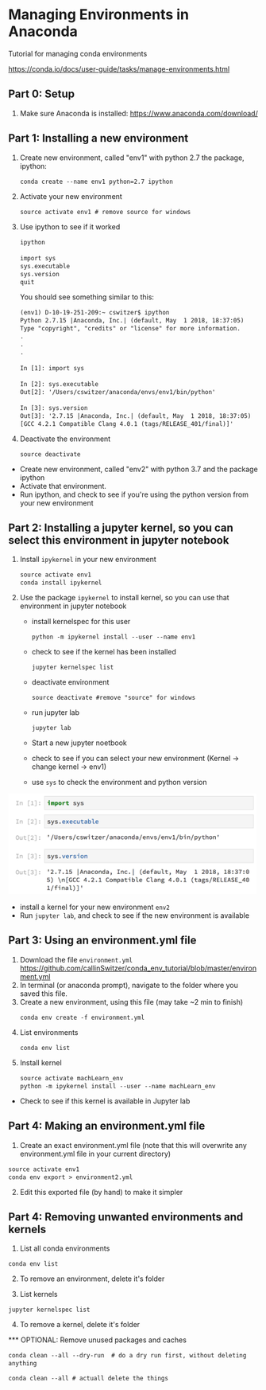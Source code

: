 # Managing Environments in Anaconda
Tutorial for managing conda environments


https://conda.io/docs/user-guide/tasks/manage-environments.html

## Part 0: Setup

1. Make sure Anaconda is installed: https://www.anaconda.com/download/

## Part 1: Installing a new environment

1. Create new environment, called "env1" with python 2.7 the package, ipython:

    ```
    conda create --name env1 python=2.7 ipython
    ```
2. Activate your new environment
    ```
    source activate env1 # remove source for windows
    ```
3. Use ipython to see if it worked

    ```
    ipython

    import sys
    sys.executable
    sys.version
    quit
    ```
    You should see something similar to this: 
    ```
    (env1) D-10-19-251-209:~ cswitzer$ ipython
    Python 2.7.15 |Anaconda, Inc.| (default, May  1 2018, 18:37:05) 
    Type "copyright", "credits" or "license" for more information.
    .
    .
    .

    In [1]: import sys

    In [2]: sys.executable
    Out[2]: '/Users/cswitzer/anaconda/envs/env1/bin/python'

    In [3]: sys.version
    Out[3]: '2.7.15 |Anaconda, Inc.| (default, May  1 2018, 18:37:05) 
    [GCC 4.2.1 Compatible Clang 4.0.1 (tags/RELEASE_401/final)]'

    ```
    
4. Deactivate the environment
    ```
    source deactivate
    ```
   

* Create new environment, called "env2" with python 3.7 and the package ipython
* Activate that environment. 
* Run ipython, and check to see if you're using the python version from your new environment


## Part 2: Installing a jupyter kernel, so you can select this environment in jupyter notebook
1. Install ```ipykernel``` in your new environment

    ```
    source activate env1
    conda install ipykernel
    ```


2. Use the package ```ipykernel``` to install kernel, so you can use that environment in jupyter notebook

    * install kernelspec for this user

        ```
        python -m ipykernel install --user --name env1
        ```

    * check to see if the kernel has been installed

        ```
        jupyter kernelspec list
        ```

    * deactivate environment 

        ```
        source deactivate #remove "source" for windows
        ```
    * run jupyter lab

        ```
        jupyter lab
        ```
    
    * Start a new jupyter noetbook
    
    * check to see if you can select your new environment (Kernel -> change kernel -> env1)
    * use ```sys``` to check the environment and python version
  
  <img src="https://github.com/callinSwitzer/conda_env_tutorial/blob/master/jupyScreenshot.png" width="500">



* install a kernel for your new environment ```env2```
* Run ```jupyter lab```, and check to see if the new environment is available


## Part 3: Using an environment.yml file

1. Download the file ```environment.yml``` <https://github.com/callinSwitzer/conda_env_tutorial/blob/master/environment.yml>
2. In terminal (or anaconda prompt), navigate to the folder where you saved this file. 
3. Create a new environment, using this file (may take ~2 min to finish)
    ```
    conda env create -f environment.yml
    ```
4. List environments
    ```
    conda env list
    ```
5. Install kernel
    ```
    source activate machLearn_env
    python -m ipykernel install --user --name machLearn_env
    ```
* Check to see if this kernel is available in Jupyter lab

## Part 4: Making an environment.yml file
1. Create an exact environment.yml file (note that this will overwrite any environment.yml file in your current directory)
```
source activate env1
conda env export > environment2.yml
```
2. Edit this exported file (by hand) to make it simpler


## Part 4: Removing unwanted environments and kernels
1. List all conda environments
```
conda env list
```
2. To remove an environment, delete it's folder

3. List kernels
```
jupyter kernelspec list
```
4. To remove a kernel, delete it's folder


*** OPTIONAL: Remove unused packages and caches
```
conda clean --all --dry-run  # do a dry run first, without deleting anything
```
```
conda clean --all # actuall delete the things
```



